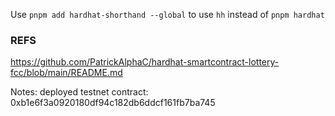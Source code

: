 Use `pnpm add hardhat-shorthand --global` to  use `hh` instead of `pnpm hardhat`

### REFS
https://github.com/PatrickAlphaC/hardhat-smartcontract-lottery-fcc/blob/main/README.md 

Notes: deployed testnet contract: 0xb1e6f3a0920180df94c182db6ddcf161fb7ba745